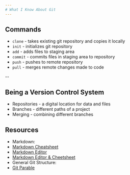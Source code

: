 ```yaml
---
# What I Know About Git
---
```

## Commands
* `clone` - takes existing git repository and copies it locally
* `init` - initializes git repository
* `add` - adds files to staging area
* `commit` - commits files in staging area to repository
* `push` - pushes to remote repository
* `pull` - merges remote changes made to code

--
## Being a Version Control System
* Repositories - a digital location for data and files
* Branches - different paths of a project
* Merging - combining different branches 

## Resources
* Markdown:
 * [Markdown Cheatsheet](https://github.com/adam-p/markdown-here/wiki/Markdown-Cheatsheet)
 * [Markdown Editor](https://stackedit.io/)
 * [Markdown Editor & Cheetsheet](https://daringfireball.net/projects/markdown/dingus)
* General Git Structure:
 * [Git Parable](https://tom.preston-werner.com/2009/05/19/the-git-parable.html)
